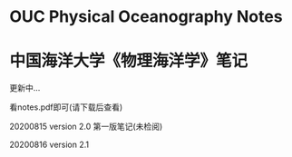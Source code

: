 # OUC Physical Oceanography Notes 
# 中国海洋大学《物理海洋学》笔记
更新中...

看notes.pdf即可(请下载后查看)

20200815 version 2.0 第一版笔记(未检阅)

20200816 version 2.1